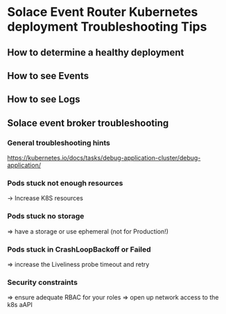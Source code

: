 # Solace Event Router Kubernetes deployment Troubleshooting Tips

## How to determine a healthy deployment

## How to see Events

## How to see Logs

## Solace event broker troubleshooting

### General troubleshooting hints
https://kubernetes.io/docs/tasks/debug-application-cluster/debug-application/

### Pods stuck not enough resources

-> Increase K8S resources

### Pods stuck no storage

=> have a storage or use ephemeral (not for Production!)

### Pods stuck in CrashLoopBackoff or Failed

=> increase the Liveliness probe timeout and retry

### Security constraints

=> ensure adequate RBAC for your roles
=> open up network access to the k8s aAPI


